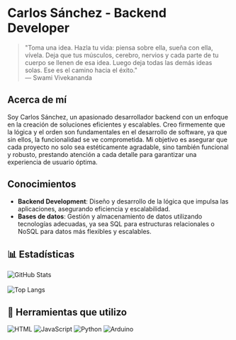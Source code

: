 # Carlos Sánchez - Backend Developer

> "Toma una idea. Hazla tu vida: piensa sobre ella, sueña con ella, vívela. Deja que tus músculos, cerebro, nervios y cada parte de tu cuerpo se llenen de esa idea. Luego deja todas las demás ideas solas. Ese es el camino hacia el éxito."  
> — Swami Vivekananda

## Acerca de mí

Soy Carlos Sánchez, un apasionado desarrollador backend con un enfoque en la creación de soluciones eficientes y escalables. Creo firmemente que la lógica y el orden son fundamentales en el desarrollo de software, ya que sin ellos, la funcionalidad se ve comprometida. Mi objetivo es asegurar que cada proyecto no solo sea estéticamente agradable, sino también funcional y robusto, prestando atención a cada detalle para garantizar una experiencia de usuario óptima.

## Conocimientos

- **Backend Development**: Diseño y desarrollo de la lógica que impulsa las aplicaciones, asegurando eficiencia y escalabilidad.
- **Bases de datos**: Gestión y almacenamiento de datos utilizando tecnologías adecuadas, ya sea SQL para estructuras relacionales o NoSQL para datos más flexibles y escalables.


## 📊 Estadísticas

![GitHub Stats](https://github-readme-stats.vercel.app/api?username=soy-charly&show_icons=true&hide_title=true&count_private=true&hide=prs&theme=radical)
<br><br>
![Top Langs](https://github-readme-stats.vercel.app/api/top-langs/?username=soy-charly&layout=compact&theme=radical)

## 🔧 Herramientas que utilizo

![HTML](https://img.shields.io/badge/-HTML5-E34F26?style=for-the-badge&logo=html5&logoColor=fff)
![JavaScript](https://img.shields.io/badge/-JavaScript-F7DF1E?style=for-the-badge&logo=javascript&logoColor=000)
![Python](https://img.shields.io/badge/-Python-3776AB?style=for-the-badge&logo=python&logoColor=fff)
![Arduino](https://img.shields.io/badge/-Arduino-00979D?style=for-the-badge&logo=arduino&logoColor=fff)
